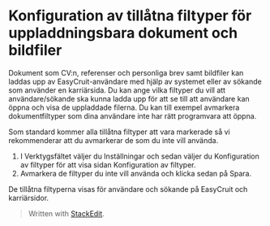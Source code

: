 # Konfiguration av tillåtna filtyper för uppladdningsbara dokument och bildfiler

Dokument som CV:n, referenser och personliga brev samt bildfiler kan laddas upp av EasyCruit-användare med hjälp av systemet eller av sökande som använder en karriärsida. Du kan ange vilka filtyper du vill att användare/sökande ska kunna ladda upp för att se till att användare kan öppna och visa de uppladdade filerna. Du kan till exempel avmarkera dokumentfiltyper som dina användare inte har rätt programvara att öppna.

Som standard kommer alla tillåtna filtyper att vara markerade så vi rekommenderar att du avmarkerar de som du inte vill använda.

1.  I  Verktygsfältet  väljer du  Inställningar  och sedan väljer du  Konfiguration av filtyper  för att visa sidan  Konfiguration av filtyper.
2.  Avmarkera de filtyper du inte vill använda och klicka sedan på  Spara.

De tillåtna filtyperna visas för användare och sökande på EasyCruit och karriärsidor.


> Written with [StackEdit](https://stackedit.io/).
<!--stackedit_data:
eyJoaXN0b3J5IjpbMjU5Mjc1MTU4XX0=
-->